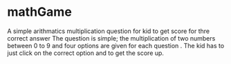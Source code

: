 # mathGame
A simple arithmatics multiplication question for kid to get score for thre correct answer 
The question is simple; the multiplication of two numbers between 0 to 9 and four options are given for each question .
The kid has to just click on the correct option and to get the score up.
